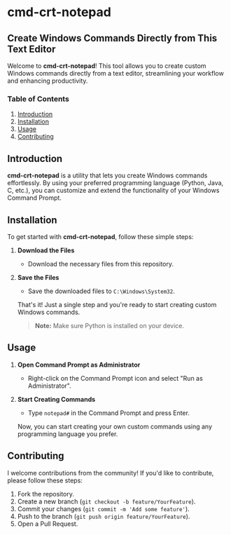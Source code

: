 # cmd-crt-notepad

## Create Windows Commands Directly from This Text Editor

Welcome to **cmd-crt-notepad**! This tool allows you to create custom Windows commands directly from a text editor, streamlining your workflow and enhancing productivity.

### Table of Contents

1. [Introduction](#introduction)
2. [Installation](#installation)
3. [Usage](#usage)
4. [Contributing](#contributing)

## Introduction

**cmd-crt-notepad** is a utility that lets you create Windows commands effortlessly. By using your preferred programming language (Python, Java, C, etc.), you can customize and extend the functionality of your Windows Command Prompt.

## Installation

To get started with **cmd-crt-notepad**, follow these simple steps:

1. **Download the Files**
   - Download the necessary files from this repository.

2. **Save the Files**
   - Save the downloaded files to `C:\Windows\System32`.

   That's it! Just a single step and you're ready to start creating custom Windows commands.

   > **Note:** Make sure Python is installed on your device.

## Usage

1. **Open Command Prompt as Administrator**
   - Right-click on the Command Prompt icon and select "Run as Administrator".

2. **Start Creating Commands**
   - Type `notepad#` in the Command Prompt and press Enter.

   Now, you can start creating your own custom commands using any programming language you prefer.

## Contributing

I welcome contributions from the community! If you'd like to contribute, please follow these steps:

1. Fork the repository.
2. Create a new branch (`git checkout -b feature/YourFeature`).
3. Commit your changes (`git commit -m 'Add some feature'`).
4. Push to the branch (`git push origin feature/YourFeature`).
5. Open a Pull Request.
